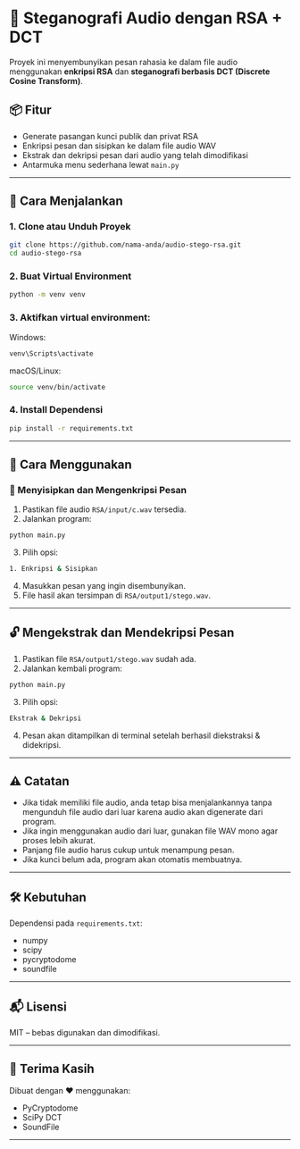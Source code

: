 # 🔐 Steganografi Audio dengan RSA + DCT

Proyek ini menyembunyikan pesan rahasia ke dalam file audio menggunakan **enkripsi RSA** dan **steganografi berbasis DCT (Discrete Cosine Transform)**.

## 📦 Fitur
- Generate pasangan kunci publik dan privat RSA
- Enkripsi pesan dan sisipkan ke dalam file audio WAV
- Ekstrak dan dekripsi pesan dari audio yang telah dimodifikasi
- Antarmuka menu sederhana lewat `main.py`

---

## 🚀 Cara Menjalankan

### 1. Clone atau Unduh Proyek

```bash
git clone https://github.com/nama-anda/audio-stego-rsa.git
cd audio-stego-rsa
```

### 2. Buat Virtual Environment

```bash
python -m venv venv
```

### 3. Aktifkan virtual environment:

Windows:

```bash
venv\Scripts\activate
```

macOS/Linux:

```bash
source venv/bin/activate
```

### 4. Install Dependensi

```bash
pip install -r requirements.txt
```
---
## 📌 Cara Menggunakan
### 🔏 Menyisipkan dan Mengenkripsi Pesan
1. Pastikan file audio `RSA/input/c.wav` tersedia.
2. Jalankan program:

```bash
python main.py
```

3. Pilih opsi:

```bash
1. Enkripsi & Sisipkan
```

4. Masukkan pesan yang ingin disembunyikan.
5. File hasil akan tersimpan di `RSA/output1/stego.wav`.
---
## 🔓 Mengekstrak dan Mendekripsi Pesan
1. Pastikan file `RSA/output1/stego.wav` sudah ada.
2. Jalankan kembali program:

```bash
python main.py
```

3. Pilih opsi:

```bash
Ekstrak & Dekripsi
```

4. Pesan akan ditampilkan di terminal setelah berhasil diekstraksi & didekripsi.
---
## ⚠️ Catatan
- Jika tidak memiliki file audio, anda tetap bisa menjalankannya tanpa mengunduh file audio dari luar karena audio akan digenerate dari program.
- Jika ingin menggunakan audio dari luar, gunakan file WAV mono agar proses lebih akurat.
- Panjang file audio harus cukup untuk menampung pesan.
- Jika kunci belum ada, program akan otomatis membuatnya.
---
## 🛠 Kebutuhan
Dependensi pada `requirements.txt`:
- numpy
- scipy
- pycryptodome
- soundfile
---
## 📬 Lisensi
MIT – bebas digunakan dan dimodifikasi.

---
## 🤝 Terima Kasih
Dibuat dengan ❤️ menggunakan:
- PyCryptodome
- SciPy DCT
- SoundFile
---